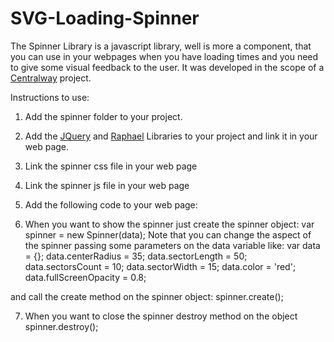 SVG-Loading-Spinner
===================

The Spinner Library is a javascript library, well is more a component, that you can use in your webpages when you have loading times and you need to give some visual feedback to the user. It was developed in the scope of a <a href="https://centralway.com/en" target="_blank">Centralway</a> project.

Instructions to use:

1. Add the spinner folder to your project.

2. Add the <a href="http://docs.jquery.com/Downloading_jQuery" target="_blank">JQuery</a> and <a href="https://raw.github.com/DmitryBaranovskiy/raphael/master/raphael-min.js" target="_blank">Raphael</a> Libraries to your project and link it in your web page.

3. Link the spinner css file in your web page <link href="spinner/spinner.css" rel="stylesheet">

4. Link the spinner js file in your web page <script src="spinner/spinner.js" type="text/javascript"></script>

5. Add the following code to your web page:
                                <div id="spinnerFullScreen">
                                    <div id="floater">
                                        <div id="spinner"></div>
                                    </div>
                                </div>

6. When you want to show the spinner just create the spinner object:
                                    var spinner = new Spinner(data);
Note that you can change the aspect of the spinner passing some parameters on the data variable like:
                                var data = {};
                                data.centerRadius = 35;
                                data.sectorLength = 50;
                                data.sectorsCount = 10;
                                data.sectorWidth = 15;
                                data.color = 'red';
                                data.fullScreenOpacity = 0.8;

and call the create method on the spinner object:
                                    spinner.create();


7. When you want to close the spinner destroy method on the object spinner.destroy();